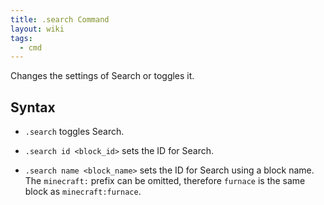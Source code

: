 ```yaml
---
title: .search Command
layout: wiki
tags:
  - cmd
---
```

Changes the settings of Search or toggles it.

## Syntax
- `.search` toggles Search.

- `.search id <block_id>` sets the ID for Search.

- `.search name <block_name>` sets the ID for Search using a block name. The `minecraft:` prefix can be omitted, therefore `furnace` is the same block as `minecraft:furnace`.

